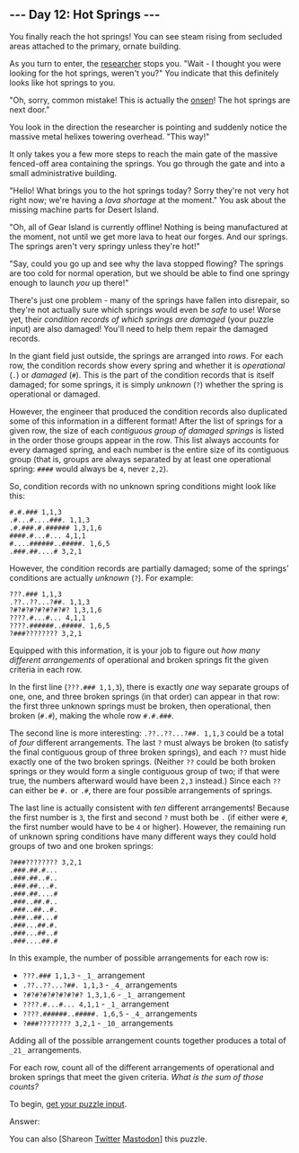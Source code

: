 ## \--- Day 12: Hot Springs ---

You finally reach the hot springs! You can see steam rising from secluded
areas attached to the primary, ornate building.

As you turn to enter, the [researcher](11) stops you. "Wait - I thought you
were looking for the hot springs, weren't you?" You indicate that this
definitely looks like hot springs to you.

"Oh, sorry, common mistake! This is actually the
[onsen](https://en.wikipedia.org/wiki/Onsen)! The hot springs are next door."

You look in the direction the researcher is pointing and suddenly notice the
massive metal helixes towering overhead. "This way!"

It only takes you a few more steps to reach the main gate of the massive
fenced-off area containing the springs. You go through the gate and into a
small administrative building.

"Hello! What brings you to the hot springs today? Sorry they're not very hot
right now; we're having a _lava shortage_ at the moment." You ask about the
missing machine parts for Desert Island.

"Oh, all of Gear Island is currently offline! Nothing is being manufactured at
the moment, not until we get more lava to heat our forges. And our springs.
The springs aren't very springy unless they're hot!"

"Say, could you go up and see why the lava stopped flowing? The springs are
too cold for normal operation, but we should be able to find one springy
enough to launch _you_ up there!"

There's just one problem - many of the springs have fallen into disrepair, so
they're not actually sure which springs would even be _safe_ to use! Worse
yet, their _condition records of which springs are damaged_ (your puzzle
input) are also damaged! You'll need to help them repair the damaged records.

In the giant field just outside, the springs are arranged into _rows_. For
each row, the condition records show every spring and whether it is
_operational_ (`.`) or _damaged_ (`#`). This is the part of the condition
records that is itself damaged; for some springs, it is simply _unknown_ (`?`)
whether the spring is operational or damaged.

However, the engineer that produced the condition records also duplicated some
of this information in a different format! After the list of springs for a
given row, the size of each _contiguous group of damaged springs_ is listed in
the order those groups appear in the row. This list always accounts for every
damaged spring, and each number is the entire size of its contiguous group
(that is, groups are always separated by at least one operational spring:
`####` would always be `4`, never `2,2`).

So, condition records with no unknown spring conditions might look like this:

    
    
    #.#.### 1,1,3
    .#...#....###. 1,1,3
    .#.###.#.###### 1,3,1,6
    ####.#...#... 4,1,1
    #....######..#####. 1,6,5
    .###.##....# 3,2,1
    

However, the condition records are partially damaged; some of the springs'
conditions are actually _unknown_ (`?`). For example:

    
    
    ???.### 1,1,3
    .??..??...?##. 1,1,3
    ?#?#?#?#?#?#?#? 1,3,1,6
    ????.#...#... 4,1,1
    ????.######..#####. 1,6,5
    ?###???????? 3,2,1
    

Equipped with this information, it is your job to figure out _how many
different arrangements_ of operational and broken springs fit the given
criteria in each row.

In the first line (`???.### 1,1,3`), there is exactly _one_ way separate
groups of one, one, and three broken springs (in that order) can appear in
that row: the first three unknown springs must be broken, then operational,
then broken (`#.#`), making the whole row `#.#.###`.

The second line is more interesting: `.??..??...?##. 1,1,3` could be a total
of _four_ different arrangements. The last `?` must always be broken (to
satisfy the final contiguous group of three broken springs), and each `??`
must hide exactly one of the two broken springs. (Neither `??` could be both
broken springs or they would form a single contiguous group of two; if that
were true, the numbers afterward would have been `2,3` instead.) Since each
`??` can either be `#.` or `.#`, there are four possible arrangements of
springs.

The last line is actually consistent with _ten_ different arrangements!
Because the first number is `3`, the first and second `?` must both be `.` (if
either were `#`, the first number would have to be `4` or higher). However,
the remaining run of unknown spring conditions have many different ways they
could hold groups of two and one broken springs:

    
    
    ?###???????? 3,2,1
    .###.##.#...
    .###.##..#..
    .###.##...#.
    .###.##....#
    .###..##.#..
    .###..##..#.
    .###..##...#
    .###...##.#.
    .###...##..#
    .###....##.#
    

In this example, the number of possible arrangements for each row is:

  * `???.### 1,1,3` \- `_1_` arrangement
  * `.??..??...?##. 1,1,3` \- `_4_` arrangements
  * `?#?#?#?#?#?#?#? 1,3,1,6` \- `_1_` arrangement
  * `????.#...#... 4,1,1` \- `_1_` arrangement
  * `????.######..#####. 1,6,5` \- `_4_` arrangements
  * `?###???????? 3,2,1` \- `_10_` arrangements

Adding all of the possible arrangement counts together produces a total of
`_21_` arrangements.

For each row, count all of the different arrangements of operational and
broken springs that meet the given criteria. _What is the sum of those
counts?_

To begin, [get your puzzle input](12/input).

Answer:

You can also [Shareon
[Twitter](https://twitter.com/intent/tweet?text=%22Hot+Springs%22+%2D+Day+12+%2D+Advent+of+Code+2023&url=https%3A%2F%2Fadventofcode%2Ecom%2F2023%2Fday%2F12&related=ericwastl&hashtags=AdventOfCode)
[Mastodon](javascript:void\(0\);)] this puzzle.